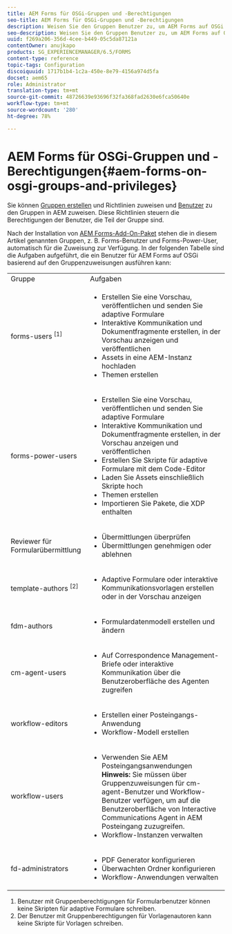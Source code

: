 ```yaml
---
title: AEM Forms für OSGi-Gruppen und -Berechtigungen
seo-title: AEM Forms für OSGi-Gruppen und -Berechtigungen
description: Weisen Sie den Gruppen Benutzer zu, um AEM Forms auf OSGi zu verwalten
seo-description: Weisen Sie den Gruppen Benutzer zu, um AEM Forms auf OSGi zu verwalten
uuid: f269a206-356d-4cee-b449-05c5da87121a
contentOwner: anujkapo
products: SG_EXPERIENCEMANAGER/6.5/FORMS
content-type: reference
topic-tags: Configuration
discoiquuid: 1717b1b4-1c2a-450e-8e79-4156a974d5fa
docset: aem65
role: Administrator
translation-type: tm+mt
source-git-commit: 48726639e93696f32fa368fad2630e6fca50640e
workflow-type: tm+mt
source-wordcount: '280'
ht-degree: 78%

---
```



# AEM Forms für OSGi-Gruppen und -Berechtigungen{#aem-forms-on-osgi-groups-and-privileges}

Sie können [Gruppen erstellen](/help/sites-administering/user-group-ac-admin.md#group-administration) und Richtlinien zuweisen und [Benutzer](/help/sites-administering/user-group-ac-admin.md#user-administration) zu den Gruppen in AEM zuweisen. Diese Richtlinien steuern die Berechtigungen der Benutzer, die Teil der Gruppe sind.

Nach der Installation von [AEM Forms-Add-On-Paket](../../forms/using/installing-configuring-aem-forms-osgi.md) stehen die in diesem Artikel genannten Gruppen, z. B. Forms-Benutzer und Forms-Power-User, automatisch für die Zuweisung zur Verfügung. In der folgenden Tabelle sind die Aufgaben aufgeführt, die ein Benutzer für AEM Forms auf OSGi basierend auf den Gruppenzuweisungen ausführen kann:

<table>
 <tbody>
  <tr>
   <td>Gruppe</td> 
   <td>Aufgaben</td> 
  </tr>
  <tr>
   <td>forms-users <sup>[1]</sup></td> 
   <td>
    <ul> 
     <li>Erstellen Sie eine Vorschau, veröffentlichen und senden Sie adaptive Formulare</li> 
     <li>Interaktive Kommunikation und Dokumentfragmente erstellen, in der Vorschau anzeigen und veröffentlichen</li> 
     <li>Assets in eine AEM-Instanz hochladen</li> 
     <li>Themen erstellen</li> 
    </ul> </td> 
  </tr>
  <tr>
   <td>forms-power-users</td> 
   <td>
    <ul> 
     <li>Erstellen Sie eine Vorschau, veröffentlichen und senden Sie adaptive Formulare</li> 
     <li>Interaktive Kommunikation und Dokumentfragmente erstellen, in der Vorschau anzeigen und veröffentlichen</li> 
     <li>Erstellen Sie Skripte für adaptive Formulare mit dem Code-Editor</li> 
     <li>Laden Sie Assets einschließlich Skripte hoch</li> 
     <li>Themen erstellen</li> 
     <li>Importieren Sie Pakete, die XDP enthalten</li> 
    </ul> </td> 
  </tr>
  <tr>
   <td>Reviewer für Formularübermittlung</td> 
   <td>
    <ul> 
     <li>Übermittlungen überprüfen</li> 
     <li>Übermittlungen genehmigen oder ablehnen</li> 
    </ul> </td> 
  </tr>
  <tr>
   <td>template-authors <sup>[2]</sup></td> 
   <td>
    <ul> 
     <li>Adaptive Formulare oder interaktive Kommunikationsvorlagen erstellen oder in der Vorschau anzeigen</li> 
    </ul> </td> 
  </tr>
  <tr>
   <td><p>fdm-authors</p> </td> 
   <td>
    <ul> 
     <li>Formulardatenmodell erstellen und ändern</li> 
    </ul> </td> 
  </tr>
  <tr>
   <td>cm-agent-users</td> 
   <td>
    <ul> 
     <li>Auf Correspondence Management-Briefe oder interaktive Kommunikation über die Benutzeroberfläche des Agenten zugreifen</li> 
    </ul> </td> 
  </tr>
  <tr>
   <td><p>workflow-editors</p> </td> 
   <td>
    <ul> 
     <li>Erstellen einer Posteingangs-Anwendung</li> 
     <li>Workflow-Modell erstellen</li> 
    </ul> </td> 
  </tr>
  <tr>
   <td>workflow-users</td> 
   <td>
    <ul> 
     <li>Verwenden Sie AEM Posteingangsanwendungen<br /> <strong>Hinweis: </strong>Sie müssen über Gruppenzuweisungen für cm-agent-Benutzer und Workflow-Benutzer verfügen, um auf die Benutzeroberfläche von Interactive Communications Agent in AEM Posteingang zuzugreifen.</li> 
     <li>Workflow-Instanzen verwalten</li> 
    </ul> </td> 
  </tr>
  <tr>
   <td>fd-administrators</td> 
   <td>
    <ul> 
     <li>PDF Generator konfigurieren</li> 
     <li>Überwachten Ordner konfigurieren</li> 
     <li>Workflow-Anwendungen verwalten</li> 
    </ul> </td> 
  </tr>
 </tbody>
</table>

1. Benutzer mit Gruppenberechtigungen für Formularbenutzer können keine Skripten für adaptive Formulare schreiben.
1. Der Benutzer mit Gruppenberechtigungen für Vorlagenautoren kann keine Skripte für Vorlagen schreiben.

